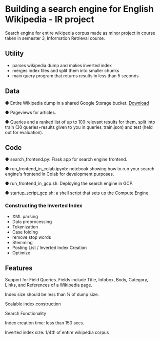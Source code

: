 # Building a search engine for English Wikipedia - IR project
Search engine for entire wikipedia corpus made as minor project in course taken in semester 3, Information Retrieval  course.

## **Utility**
- parses wikipedia dump and makes inverted index
- merges index files and split them into smaller chunks
- main query program that returns results in less than 5 seconds

## **Data**

● Entire Wikipedia dump in a shared Google Storage bucket. [Download](https://drive.google.com/file/d/1QMpM1CSn6j8Hwu5AabTqTQ1km9xCzSEV/view)

● Pageviews for articles.

● Queries and a ranked list of up to 100 relevant results for them, split into train (30
queries+results given to you in queries_train.json) and test (held out for evaluation).

## **Code**

● search_frontend.py: Flask app for search engine frontend.

● run_frontend_in_colab.ipynb: notebook showing how to run your search engine's frontend
in Colab for development purposes.

● run_frontend_in_gcp.sh: Deploying the search engine in GCP.

● startup_script_gcp.sh: a shell script that sets up the Compute Engine

### Constructing the Inverted Index
- XML parsing
- Data preprocessing
- Tokenization
- Case folding
- remove stop words
- Stemming
- Posting List / Inverted Index Creation
- Optimize

## **Features**
Support for Field Queries. 
Fields include Title, Infobox, Body, Category, Links, and References of a Wikipedia page. 

Index size should be less than 1⁄4 of dump size.

Scalable index construction

Search Functionality

Index creation time: less than 150 secs.

Inverted index size: 1/4th of entire wikipedia corpus
